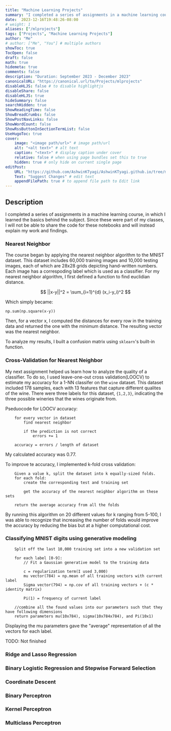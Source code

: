 ```yaml
---
title: "Machine Learning Projects"
summary: "I completed a series of assignments in a machine learning course, demonstrating proficiency in implementing and analyzing supervised learning algorithms and cross-validation techniques."
date:  2023-12-16T19:48:26-08:00
# weight: 1
aliases: ["/mlprojects"]
tags: ["Projects", "Machine Learning Projects"]
author: "Me"
# author: ["Me", "You"] # multiple authors
showToc: true
TocOpen: false
draft: false
math: true
hidemeta: true
comments: false
description: "Duration: September 2023 - December 2023" 
canonicalURL: "https://canonical.url/to/Projects/mlprojects"
disableHLJS: false # to disable highlightjs
disableShare: false
disableHLJS: true
hideSummary: false
searchHidden: true
ShowReadingTime: false
ShowBreadCrumbs: false
ShowPostNavLinks: false
ShowWordCount: false
ShowRssButtonInSectionTermList: false
UseHugoToc: true
cover:
    image: "<image path/url>" # image path/url
    alt: "<alt text>" # alt text
    caption: "<text>" # display caption under cover
    relative: false # when using page bundles set this to true
    hidden: true # only hide on current single page
editPost:
    URL: "https://github.com/AshwinKTyagi/AshwinKTyagi.github.io/tree/main/content"
    Text: "Suggest Changes" # edit text
    appendFilePath: true # to append file path to Edit link
---
```


## Description

I completed a series of assignments in a machine learning course, in which I learned the basics behind the subject. Since these were part of my classes, I will not be able to share the code for these notebooks and will instead explain my work and findings.

### Nearest Neighbor

The course began by applying the nearest neighbor algorithm to the MNIST dataset. This dataset includes 60,000 training images and 10,000 testing images, each of which are 28x28 grids depicting hand-written numbers. Each image has a correspoding label which is used as a classifier. For my  nearest neighbor algorithm, I first defined a function to find euclidian distance.

$$
    ||x-y||^2 = \sum_{i=1}^{d} (x_i-y_i)^2
$$

Which simply became:

```
np.sum(np.square(x-y))
```

Then, for a vector x, I computed the distances for every row in the training data and returned the one with the minimum distance. The resulting vector was the nearest neighbor.

To analyze my results, I built a confusion matrix using `sklearn`'s built-in function.

### Cross-Validation for Nearest Neighbor

My next assignment helped us learn how to analyze the quality of a classifier. To do so, I used leave-one-out cross validation(LOOCV) to estimate my accuracy for a 1-NN classifer on the `wine` dataset. This dataset included 178 samples, each with 13 features that capture different qualites of the wine. There were three labels for this dataset, `{1,2,3}`, indicating the three possible wineries that the wines originate from.

Pseduocode for LOOCV accuracy:
```
    for every vector in dataset
        find nearest neighbor

        if the prediction is not correct
            errors += 1

    accuracy = errors / length of dataset         
```

My calculated accuracy was 0.77.

To improve te accuracy, I implemented k-fold cross validation:

```
    Given a value k, split the dataset into k equally-sized folds.
    for each fold:
        create the corresponding test and training set
        
        get the accuracy of the nearest neighbor algorithm on these sets

    return the average accuracy from all the folds 
```

By running this algorithm on 20 different values for k ranging from 5-100, I was able to recognize that increasing the number of folds would improve the accuracy by reducing the bias but at a higher computational cost. 

### Classifying MNIST digits using generative modeling



```
    Split off the last 10,000 training set into a new validation set
    
    for each label [0-9]:
        // Fit a Gaussian generative model to the training data

        c = regularization term(I used 3,000)
        mu vector(784) = np.mean of all training vectors with current label
        Sigma vector(794) = np.cov of all training vectors + (c * identity matrix)

        Pi(1) = frequency of current label
    
    //combine all the found values into our parameters such that they have following dimensions
    return parameters mu(10x784), sigma(10x784x784), and Pi(10x1)
```

Displaying the mu parameters gave the "average" representation of all the vectors for each label. 

TODO: Not finished

### Ridge and Lasso Regression

### Binary Logistic Regression and Stepwise Forward Selection

### Coordinate Descent

### Binary Perceptron

### Kernel Perceptron

### Multiclass Perceptron
